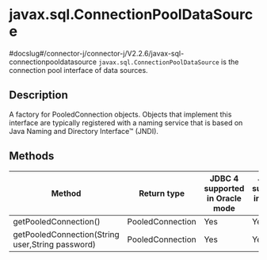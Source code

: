 javax.sql.ConnectionPoolDataSource 
=======================================================
#docslug#/connector-j/connector-j/V2.2.6/javax-sql-connectionpooldatasource
`javax.sql.ConnectionPoolDataSource` is the connection pool interface of data sources. 

Description 
--------------------------------

A factory for PooledConnection objects. Objects that implement this interface are typically registered with a naming service that is based on Java Naming and Directory Interface™ (JNDI).

Methods 
----------------------------



|                      Method                      |   Return type    | JDBC 4 supported in Oracle mode | JDBC 4 supported in MySQL mode |
|--------------------------------------------------|------------------|---------------------------------|--------------------------------|
| getPooledConnection()                            | PooledConnection | Yes                             | Yes                            |
| getPooledConnection(String user,String password) | PooledConnection | Yes                             | Yes                            |



